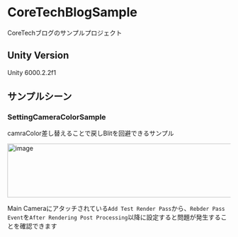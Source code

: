 # CoreTechBlogSample
CoreTechブログのサンプルプロジェクト

## Unity Version
Unity 6000.2.2f1

## サンプルシーン

### SettingCameraColorSample
camraColor差し替えることで戻しBlitを回避できるサンプル

<img width="505" height="122" alt="image" src="https://github.com/user-attachments/assets/40d124bd-9987-470a-a5f2-212649b3fa95" />

Main Cameraにアタッチされている`Add Test Render Pass`から、`Rebder Pass Event`を`After Rendering Post Processing`以降に設定すると問題が発生することを確認できます
